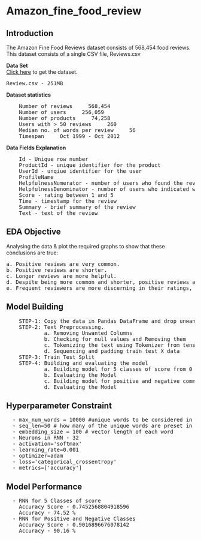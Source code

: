 # Amazon_fine_food_review
## Introduction
The Amazon Fine Food Reviews dataset consists of 568,454 food reviews. This dataset consists of a single CSV file, Reviews.csv

<b>Data Set</b><br />
<a href="https://www.kaggle.com/snap/amazon-fine-food-reviews">Click here</a> to get the dataset.<br />
<pre>Review.csv - 251MB</pre>

<b>Dataset statistics</b>
<pre>
    Number of reviews     568,454
    Number of users     256,059
    Number of products     74,258
    Users with > 50 reviews     260
    Median no. of words per review     56
    Timespan     Oct 1999 - Oct 2012
</pre>

<b>Data Fields Explanation</b>
<pre>
    Id - Unique row number
    ProductId - unique identifier for the product
    UserId - unqiue identifier for the user
    ProfileName
    HelpfulnessNumerator - number of users who found the review helpful
    HelpfulnessDenominator - number of users who indicated whether they found the review helpful
    Score - rating between 1 and 5
    Time - timestamp for the review
    Summary - brief summary of the review
    Text - text of the review
</pre>

## EDA Objective

Analysing the data & plot the required graphs to show that these conclusions are true:
<pre>
a. Positive reviews are very common.
b. Positive reviews are shorter.
c. Longer reviews are more helpful.
d. Despite being more common and shorter, positive reviews are found more helpful.
e. Frequent reviewers are more discerning in their ratings, write longer reviews, and write more helpful reviews
</pre>


## Model Building
<pre>
    STEP-1: Copy the data in Pandas DataFrame and drop unwanted columns.
    STEP-2: Text Preprocessing.
            a. Removing Unwanted Columns
            b. Checking for null values and Removing them
            c. Tokenizing the text using Tokenizer from tensorflow.keras
            d. Sequencing and padding train test X data
    STEP-3: Train Test Split
    STEP-4: Building and evaluating the model
            a. Building model for 5 classes of score from 0 to 4
            b. Evaluating the Model
            c. Building model for positive and negative comments
            d. Evaluating the Model 
</pre>

## Hyperparameter Constraint
<pre>
  - max_num_words = 10000 #unique words to be considered in set of documents
  - seq_len=50 # how many of the unique words are preset in each document
  - embedding_size = 100 # vector length of each word
  - Neurons in RNN - 32
  - activation='softmax'
  - learning_rate=0.001
  - optimizer=adam 
  - loss='categorical_crossentropy'
  - metrics=['accuracy']
</pre>

## Model Performance
<pre>
  - RNN for 5 Classes of score
    Accuracy Score - 0.7452568804918596
    Accuracy - 74.52 %
  - RNN for Positive and Negative Classes 
    Accuracy Score - 0.9016896676078142
    Accuracy - 90.16 %
</pre>
